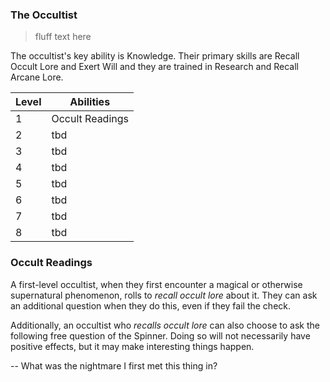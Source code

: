 ### The Occultist

> fluff text here

The occultist's key ability is Knowledge. Their primary skills are Recall Occult Lore and Exert Will and they are trained in Research and Recall Arcane Lore.

| Level | Abilities |
| ----- | --------- |
| 1 | Occult Readings |
| 2 | tbd |
| 3 | tbd |
| 4 | tbd |
| 5 | tbd |
| 6 | tbd |
| 7 | tbd |
| 8 | tbd |

### Occult Readings
A first-level occultist, when they first encounter a magical or otherwise supernatural phenomenon, rolls to _recall occult lore_ about it. They can ask an additional question when they do this, even if they fail the check.

Additionally, an occultist who _recalls occult lore_ can also choose to ask the following free question of the Spinner. Doing so will not necessarily have positive effects, but it may make interesting things happen.

-- What was the nightmare I first met this thing in?
